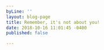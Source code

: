 ```yaml
---
byLine: ''
layout: blog-page
title: Remember, it's not about you!
date: 2018-10-16 11:01:45 -0400
published: false

---
```

